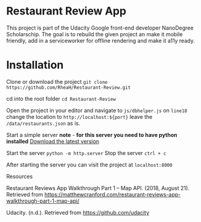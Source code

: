 # Restaurant Review App


This project is part of the Udacity Google front-end developer NanoDegree Scholarschip. The goal is to rebuild the given project an make it mobile friendly, add in a serviceworker for offline rendering and make it a11y ready.

# Installation

Clone or download the project
`git clone https://github.com/RheaH/Restaurant-Review.git`

cd into the root folder
`cd Restaurant-Review`

Open the project in your editor and navigate to `js/dbhelper.js` on `line18`
change the location to `http://localhost:${port}` leave the `/data/restaurants.json` as is.

Start a simple server **note** - **for this server you need to have python installed**
[Download the latest version](https://www.python.org/downloads/)

Start the server
`python -m http.server`
Stop the server
`ctrl + c`

After starting the server you can visit the project at
`localhost:8000`

Resources

Restaurant Reviews App Walkthrough Part 1 – Map API. (2018, August 21). Retrieved from https://matthewcranford.com/restaurant-reviews-app-walkthrough-part-1-map-api/

Udacity. (n.d.). Retrieved from https://github.com/udacity


